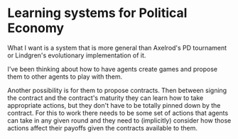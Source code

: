 # Learning systems for Political Economy

What I want is a system that is more general than Axelrod's PD tournament or Lindgren's evolutionary implementation of it.

I've been thinking about how to have agents create games and propose them to other agents to play with them.

Another possibility is for them to propose contracts. Then between signing the contract and the contract's maturity they can learn how to take appropriate actions, but they don't have to be totally pinned down by the contract. For this to work there needs to be some set of actions that agents can take in any given round and they need to (implicitly) consider how those actions affect their payoffs given the contracts available to them.

